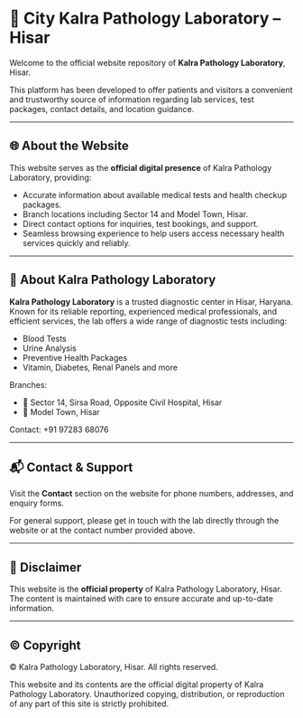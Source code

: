 # 🧪 City Kalra Pathology Laboratory – Hisar

Welcome to the official website repository of **Kalra Pathology Laboratory**, Hisar.

This platform has been developed to offer patients and visitors a convenient and trustworthy source of information regarding lab services, test packages, contact details, and location guidance.

---

## 🌐 About the Website

This website serves as the **official digital presence** of Kalra Pathology Laboratory, providing:

- Accurate information about available medical tests and health checkup packages.
- Branch locations including Sector 14 and Model Town, Hisar.
- Direct contact options for inquiries, test bookings, and support.
- Seamless browsing experience to help users access necessary health services quickly and reliably.

---

## 🏥 About Kalra Pathology Laboratory

**Kalra Pathology Laboratory** is a trusted diagnostic center in Hisar, Haryana. Known for its reliable reporting, experienced medical professionals, and efficient services, the lab offers a wide range of diagnostic tests including:

- Blood Tests
- Urine Analysis
- Preventive Health Packages
- Vitamin, Diabetes, Renal Panels and more

Branches:
- 📍 Sector 14, Sirsa Road, Opposite Civil Hospital, Hisar
- 📍 Model Town, Hisar

Contact: +91 97283 68076

---

## 📬 Contact & Support

Visit the **Contact** section on the website for phone numbers, addresses, and enquiry forms.

For general support, please get in touch with the lab directly through the website or at the contact number provided above.

---

## 📌 Disclaimer

This website is the **official property** of Kalra Pathology Laboratory, Hisar. The content is maintained with care to ensure accurate and up-to-date information.

---

## © Copyright

© Kalra Pathology Laboratory, Hisar. All rights reserved.

This website and its contents are the official digital property of Kalra Pathology Laboratory. Unauthorized copying, distribution, or reproduction of any part of this site is strictly prohibited.
